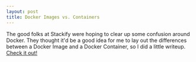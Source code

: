 ```yaml
---
layout: post
title: Docker Images vs. Containers
---
```


The good folks at Stackify were hoping to clear up some confusion around Docker. They thought it'd be a good
idea for me to lay out the differences between a Docker Image and a Docker Container, so I did a
little writeup. [Check it out!](https://stackify.com/docker-image-vs-container-everything-you-need-to-know/)
